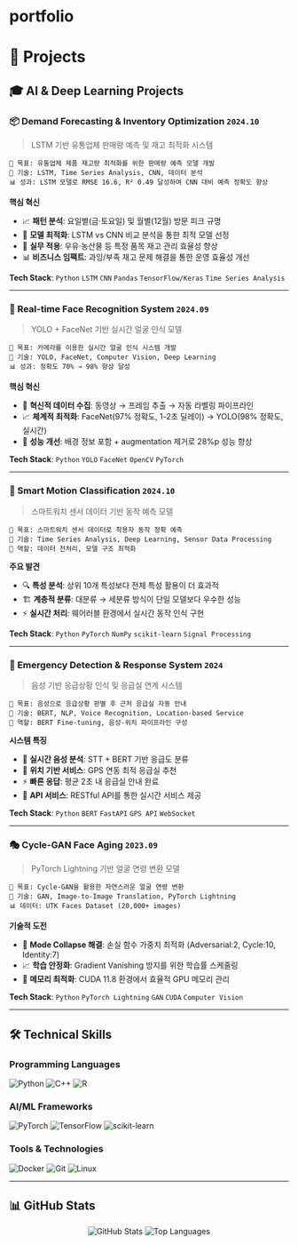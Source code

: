# portfolio
# 🚀 Projects
## 🎓 AI & Deep Learning Projects

### 📦 Demand Forecasting & Inventory Optimization `2024.10`
> LSTM 기반 유통업체 판매량 예측 및 재고 최적화 시스템
```
🎯 목표: 유통업체 제품 재고량 최적화를 위한 판매량 예측 모델 개발
🔧 기술: LSTM, Time Series Analysis, CNN, 데이터 분석
📊 성과: LSTM 모델로 RMSE 16.6, R² 0.49 달성하여 CNN 대비 예측 정확도 향상
```
**핵심 혁신**
- 📈 **패턴 분석**: 요일별(금·토요일) 및 월별(12월) 방문 피크 규명
- 🎯 **모델 최적화**: LSTM vs CNN 비교 분석을 통한 최적 모델 선정
- 🏪 **실무 적용**: 우유·농산물 등 특정 품목 재고 관리 효율성 향상
- 📊 **비즈니스 임팩트**: 과잉/부족 재고 문제 해결을 통한 운영 효율성 개선

**Tech Stack**: `Python` `LSTM` `CNN` `Pandas` `TensorFlow/Keras` `Time Series Analysis`

---

### 👤 Real-time Face Recognition System `2024.09`
> YOLO + FaceNet 기반 실시간 얼굴 인식 모델
```
🎯 목표: 카메라를 이용한 실시간 얼굴 인식 시스템 개발
🔧 기술: YOLO, FaceNet, Computer Vision, Deep Learning
📊 성과: 정확도 70% → 98% 향상 달성
```
**핵심 혁신**
- 🚀 **혁신적 데이터 수집**: 동영상 → 프레임 추출 → 자동 라벨링 파이프라인
- 📈 **체계적 최적화**: FaceNet(97% 정확도, 1-2초 딜레이) → YOLO(98% 정확도, 실시간)
- 🎯 **성능 개선**: 배경 정보 포함 + augmentation 제거로 28%p 성능 향상

**Tech Stack**: `Python` `YOLO` `FaceNet` `OpenCV` `PyTorch`

---

### 📱 Smart Motion Classification `2024.10`
> 스마트워치 센서 데이터 기반 동작 예측 모델
```
🎯 목표: 스마트워치 센서 데이터로 착용자 동작 정확 예측
🔧 기술: Time Series Analysis, Deep Learning, Sensor Data Processing
🧠 역할: 데이터 전처리, 모델 구조 최적화
```
**주요 발견**
- 🔍 **특성 분석**: 상위 10개 특성보다 전체 특성 활용이 더 효과적
- 🏗️ **계층적 분류**: 대분류 → 세분류 방식이 단일 모델보다 우수한 성능
- ⚡ **실시간 처리**: 웨어러블 환경에서 실시간 동작 인식 구현

**Tech Stack**: `Python` `PyTorch` `NumPy` `scikit-learn` `Signal Processing`

---

### 🚨 Emergency Detection & Response System `2024`
> 음성 기반 응급상황 인식 및 응급실 연계 시스템
```
🎯 목표: 음성으로 응급상황 판별 후 근처 응급실 자동 안내
🔧 기술: BERT, NLP, Voice Recognition, Location-based Service
🎯 역할: BERT Fine-tuning, 음성-위치 파이프라인 구성
```
**시스템 특징**
- 🎤 **실시간 음성 분석**: STT + BERT 기반 응급도 분류
- 📍 **위치 기반 서비스**: GPS 연동 최적 응급실 추천
- ⚡ **빠른 응답**: 평균 2초 내 응급실 안내 완료
- 🔄 **API 서비스**: RESTful API를 통한 실시간 서비스 제공

**Tech Stack**: `Python` `BERT` `FastAPI` `GPS API` `WebSocket`

---

### 🎭 Cycle-GAN Face Aging `2023.09`
> PyTorch Lightning 기반 얼굴 연령 변환 모델
```
🎯 목표: Cycle-GAN을 활용한 자연스러운 얼굴 연령 변환
🔧 기술: GAN, Image-to-Image Translation, PyTorch Lightning
📊 데이터: UTK Faces Dataset (20,000+ images)
```
**기술적 도전**
- 🔄 **Mode Collapse 해결**: 손실 함수 가중치 최적화 (Adversarial:2, Cycle:10, Identity:7)
- 📈 **학습 안정화**: Gradient Vanishing 방지를 위한 학습률 스케줄링
- 💾 **메모리 최적화**: CUDA 11.8 환경에서 효율적 GPU 메모리 관리

**Tech Stack**: `Python` `PyTorch Lightning` `GAN` `CUDA` `Computer Vision`

---

## 🛠️ Technical Skills
### Programming Languages
![Python](https://img.shields.io/badge/Python-3776AB?style=for-the-badge&logo=python&logoColor=white)
![C++](https://img.shields.io/badge/C++-00599C?style=for-the-badge&logo=cplusplus&logoColor=white)
![R](https://img.shields.io/badge/R-276DC3?style=for-the-badge&logo=r&logoColor=white)

### AI/ML Frameworks
![PyTorch](https://img.shields.io/badge/PyTorch-EE4C2C?style=for-the-badge&logo=pytorch&logoColor=white)
![TensorFlow](https://img.shields.io/badge/TensorFlow-FF6F00?style=for-the-badge&logo=tensorflow&logoColor=white)
![scikit-learn](https://img.shields.io/badge/scikit--learn-F7931E?style=for-the-badge&logo=scikit-learn&logoColor=white)

### Tools & Technologies
![Docker](https://img.shields.io/badge/Docker-2496ED?style=for-the-badge&logo=docker&logoColor=white)
![Git](https://img.shields.io/badge/Git-F05032?style=for-the-badge&logo=git&logoColor=white)
![Linux](https://img.shields.io/badge/Linux-FCC624?style=for-the-badge&logo=linux&logoColor=black)

---

## 📊 GitHub Stats
<div align="center">

![GitHub Stats](https://github-readme-stats.vercel.app/api?username=YOUR_USERNAME&show_icons=true&theme=radical)
![Top Languages](https://github-readme-stats.vercel.app/api/top-langs/?username=YOUR_USERNAME&layout=compact&theme=radical)

</div>
